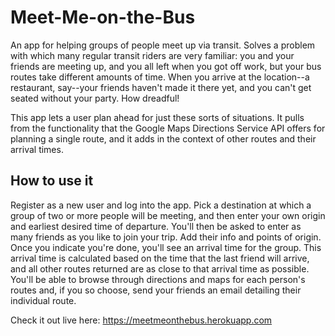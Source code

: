 # Meet-Me-on-the-Bus
An app for helping groups of people meet up via transit. Solves a problem with which many regular transit riders are very familiar: you and your friends are meeting up, and you all left when you got off work, but your bus routes take different amounts of time. When you arrive at the location--a restaurant, say--your friends haven't made it there yet, and you can't get seated without your party. How dreadful!

This app lets a user plan ahead for just these sorts of situations. It pulls from the functionality that the Google Maps Directions Service API offers for planning a single route, and it adds in the context of other routes and their arrival times. 

## How to use it
Register as a new user and log into the app. Pick a destination at which a group of two or more people will be meeting, and then enter your own origin and earliest desired time of departure. You'll then be asked to enter as many friends as you like to join your trip. Add their info and points of origin. Once you indicate you're done, you'll see an arrival time for the group. This arrival time is calculated based on the time that the last friend will arrive, and all other routes returned are as close to that arrival time as possible. You'll be able to browse through directions and maps for each person's routes and, if you so choose, send your friends an email detailing their individual route.

Check it out live here: https://meetmeonthebus.herokuapp.com
